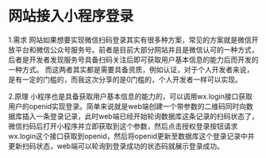 # 网站接入小程序登录
1.需求
网站如果想要实现微信扫码登录其实有很多种方案，常见的方案就是微信开放平台和微信公众号服务号。前者是目前大部分网站并且是微信认可的一种方式，后者是开发者发现服务号具备扫码关注后即可获取用户基本信息的能力后而开发的一种方式。
而这两者其实都是需要具备资质，例如认证，对于个人开发者来说，是有一定的门槛的，而我这次分享的是0门槛的，个人开发者一样可以实现。

2.原理
小程序也是具备获取用户基本信息的能力的，可以调用wx.login接口获取用户的openid实现登录。简单来说就是web端创建一个带参数的二维码同时向数据库插入一条登录记录，此时web端已经开始轮询数据库这条记录的扫码状态了，微信扫码后打开小程序并立即获取到这个参数，然后点击授权登录按钮请求wx.login这个接口获取到openid，然后将openid更新至数据库这个登录记录中并更新扫码状态，web端可以轮询到登录成功的状态码就展示登录成功。
